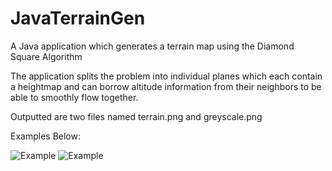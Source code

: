 # JavaTerrainGen
A Java application which generates a terrain map using the Diamond Square Algorithm

The application splits the problem into individual planes which each contain a heightmap and can borrow altitude information from their neighbors to be able to smoothly flow together.

Outputted are two files named terrain.png and greyscale.png

Examples Below:

![Example](https://i.imgur.com/fq5RgCI.jpg)
![Example](https://i.imgur.com/Hbfh8wc.png)
